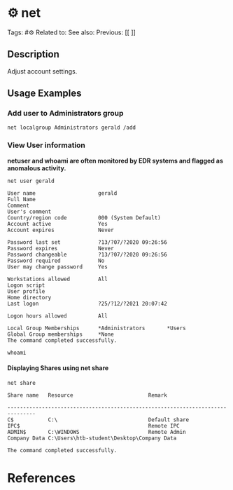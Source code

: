 # ⚙️ net

Tags: #⚙️ 
Related to: 
See also: 
Previous: [[ ]]

## Description

Adjust account settings.

## Usage Examples

### Add user to Administrators group

	net localgroup Administrators gerald /add

### View User information

**netuser and whoami are often monitored by EDR systems and flagged as anomalous activity.**

	net user gerald

```cmd-session
User name                    gerald
Full Name                    
Comment                      
User's comment               
Country/region code          000 (System Default)
Account active               Yes
Account expires              Never

Password last set            ?13/?07/?2020 09:26:56
Password expires             Never
Password changeable          ?13/?07/?2020 09:26:56
Password required            No
User may change password     Yes

Workstations allowed         All
Logon script                 
User profile                 
Home directory               
Last logon                   ?25/?12/?2021 20:07:42

Logon hours allowed          All

Local Group Memberships      *Administrators       *Users                
Global Group memberships     *None                 
The command completed successfully.
```

	whoami

#### Displaying Shares using net share

	net share

```cmd-session
Share name   Resource                        Remark

-------------------------------------------------------------------------------
C$           C:\                             Default share
IPC$                                         Remote IPC
ADMIN$       C:\WINDOWS                      Remote Admin
Company Data C:\Users\htb-student\Desktop\Company Data

The command completed successfully.
```

# References
